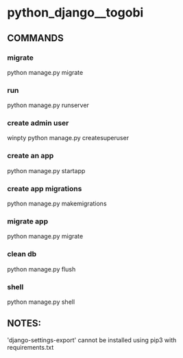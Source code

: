 # python_django__togobi

## COMMANDS

### migrate
python manage.py migrate

### run
python manage.py runserver

### create admin user
winpty python manage.py createsuperuser

### create an app
python manage.py startapp <accounts>

### create app migrations
python manage.py makemigrations <accounts>

### migrate app
python manage.py migrate <accounts>

### clean db
python manage.py flush

### shell
python manage.py shell


## NOTES:
'django-settings-export' cannot be installed using pip3 with requirements.txt